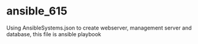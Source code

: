 # ansible_615
Using AnsibleSystems.json to create webserver, management server and database, this file is ansible playbook
